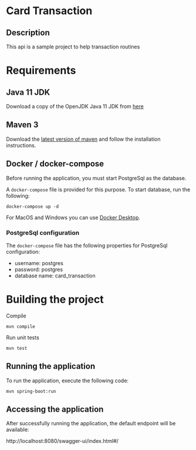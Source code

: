# Card Transaction

## Description

This api is a sample project to help transaction routines

# Requirements

## Java 11 JDK
Download a copy of the OpenJDK Java 11 JDK from [here](https://adoptopenjdk.net/index.html?variant=openjdk11&jvmVariant=hotspot)

## Maven 3
Download the [latest version of maven](https://maven.apache.org/download.cgi) and follow the installation instructions.

## Docker / docker-compose
Before running the application, you must start PostgreSql as the database.

A `docker-compose` file is provided for this purpose. To start database, run the following:
```
docker-compose up -d
```

For MacOS and Windows you can use [Docker Desktop](https://www.docker.com/products/docker-desktop).

### PostgreSql configuration 
The `docker-compose` file has the following properties for PostgreSql configuration:
 - username: postgres
 - password: postgres
 - database name: card_transaction

# Building the project
Compile
```
mvn compile
```

Run unit tests
```
mvn test
```

## Running the application
To run the application, execute the following code:

```
mvn spring-boot:run
```

## Accessing the application
After successfully running the application, the default endpoint will be available:

http://localhost:8080/swagger-ui/index.html#/


